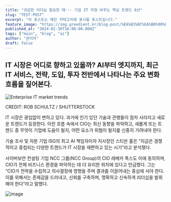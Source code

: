 ```yaml
---
title: "과감한 리더십 필요한 때··· 기업 IT 지형 바꾸는 핵심 트렌드 8선"
slug: "TEST-POST"
excerpt: "이 포스트는 메인 카테고리에 표시될 포스트입니다."
feature_image: "https://img.greedient.kr/blog-post/%EA%B3%BC%EA%B0%90%ED%95%9C%20%EB%A6%AC%EB%8D%94%EC%8B%AD%20%ED%95%84%EC%9A%94%ED%95%9C%20%EB%95%8C%C2%B7%C2%B7%C2%B7%20%EA%B8%B0%EC%97%85%20IT%20%EC%A7%80%ED%98%95%20%EB%B0%94%EA%BE%B8%EB%8A%94%20%ED%95%B5%EC%8B%AC%20%ED%8A%B8%EB%A0%8C%EB%93%9C%208%EC%84%A0/4013705-0-72783100-1751003979-enterprise-it-market-trends-shutterstock_2645291109.jpg.webp"
published_at: "2024-01-30T16:00:00.000Z"
tags: ["main", "blog", "ai"]
author: "관리자"
draft: false
---
```




## IT 시장은 어디로 향하고 있을까? AI부터 엣지까지, 최근 IT 서비스, 전략, 도입, 투자 전반에서 나타나는 주요 변화 흐름을 짚어본다.



![Enterprise IT market trends](https://img.greedient.kr/blog-post/%EA%B3%BC%EA%B0%90%ED%95%9C%20%EB%A6%AC%EB%8D%94%EC%8B%AD%20%ED%95%84%EC%9A%94%ED%95%9C%20%EB%95%8C%C2%B7%C2%B7%C2%B7%20%EA%B8%B0%EC%97%85%20IT%20%EC%A7%80%ED%98%95%20%EB%B0%94%EA%BE%B8%EB%8A%94%20%ED%95%B5%EC%8B%AC%20%ED%8A%B8%EB%A0%8C%EB%93%9C%208%EC%84%A0/4013705-0-72783100-1751003979-enterprise-it-market-trends-shutterstock_2645291109.jpg.webp)

CREDIT: ROB SCHULTZ / SHUTTERSTOCK


IT 시장은 끊임없이 변하고 있다. 과거에 인기 있던 기술과 관행들이 점차 사라지고 새로운 트렌드가 등장한다. 이런 흐름 속에서 CIO는 최신 동향을 파악하고, 새롭게 뜨는 트렌드 중 무엇이 기업에 도움이 될지, 어떤 요소가 위협이 될지를 신중히 가려내야 한다.

기술 조사 및 자문 기업 ISG의 최고 AI 책임자이자 지사장인 스티븐 홀은 “지금은 경쟁적이고 중첩되는 다양한 트렌드가 IT 시장을 재편하고 있는 시기”라고 분석했다.

사이버보안 컨설팅 기업 NCC 그룹(NCC Group)의 CIO 레베카 폭스도 이에 동의하며, CIO가 전체 비즈니스 환경을 파악하는 데 더 유리한 위치에 있다고 언급했다. 그는 “CIO가 전략을 수립하고 의사결정에 영향을 주며 결과를 이끌어내는 중심에 서야 한다. 이를 위해서는 존재감을 드러내고, 신뢰를 구축하며, 명확하고 신속하게 리더십을 발휘해야 한다”라고 말했다.

![image](https://img.greedient.kr/blog-post/%EA%B3%BC%EA%B0%90%ED%95%9C%20%EB%A6%AC%EB%8D%94%EC%8B%AD%20%ED%95%84%EC%9A%94%ED%95%9C%20%EB%95%8C%C2%B7%C2%B7%C2%B7%20%EA%B8%B0%EC%97%85%20IT%20%EC%A7%80%ED%98%95%20%EB%B0%94%EA%BE%B8%EB%8A%94%20%ED%95%B5%EC%8B%AC%20%ED%8A%B8%EB%A0%8C%EB%93%9C%208%EC%84%A0/image-2.webp)
